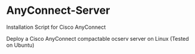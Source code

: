 # AnyConnect-Server
Installation Script for Cisco AnyConnect

Deploy a Cisco AnyConnect compactable ocserv server on Linux (Tested on Ubuntu)
